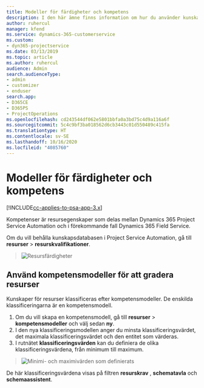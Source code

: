 ```yaml
---
title: Modeller för färdigheter och kompetens
description: I den här ämne finns information om hur du använder kunskaps- och färdighetsmodeller.
author: ruhercul
manager: kfend
ms.service: dynamics-365-customerservice
ms.custom:
- dyn365-projectservice
ms.date: 03/13/2019
ms.topic: article
ms.author: ruhercul
audience: Admin
search.audienceType:
- admin
- customizer
- enduser
search.app:
- D365CE
- D365PS
- ProjectOperations
ms.openlocfilehash: cd243544df062e5801bbfa0a3bd75c4d9a116a6f
ms.sourcegitcommit: 5c4c9bf3ba018562d6cb3443c01d550489c415fa
ms.translationtype: HT
ms.contentlocale: sv-SE
ms.lasthandoff: 10/16/2020
ms.locfileid: "4085760"
---
```

# <a name="skills-and-proficiency-models"></a>Modeller för färdigheter och kompetens

[!INCLUDE[cc-applies-to-psa-app-3.x](../includes/cc-applies-to-psa-app-3x.md)]

Kompetenser är resursegenskaper som delas mellan Dynamics 365 Project Service Automation och i förekommande fall Dynamics 365 Field Service. 

Om du vill behålla kunskapsdatabasen i Project Service Automation, gå till **resurser** \> **resurskvalifikationer**. 

> ![Resursfärdigheter](media/Resource-Management-image84.png)

## <a name="use-proficiency-models-to-rate-resources"></a>Använd kompetensmodeller för att gradera resurser

Kunskaper för resurser klassificeras efter kompetensmodeller. De enskilda klassificeringarna är en kompetensmodell. 

1. Om du vill skapa en kompetensmodell, gå till **resurser** \> **kompetensmodeller** och välj sedan **ny**.
2. I den nya klassificeringsmodellen anger du minsta klassificeringsvärdet, det maximala klassificeringsvärdet och den entitet som värderas.
3. I rutnätet **klassificeringsvärden** kan du definiera de olika klassificeringsvärdena, från minimum till maximum.

> ![Minimi- och maximivärden som definierats](media/Resource-Management-image85.png)

De här klassificeringsvärdena visas på filtren **resurskrav** , **schematavla** och **schemaassistent**.
